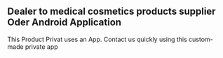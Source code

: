## Dealer to medical cosmetics products supplier Oder  Android Application ##
This Product Privat uses an App.
Contact us quickly using this custom-made private app
